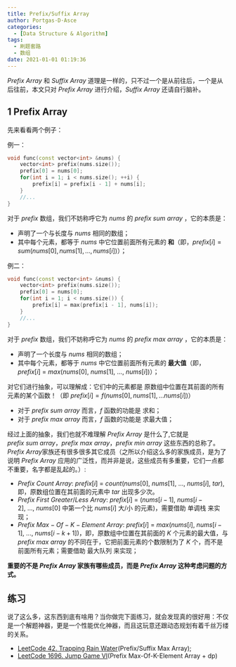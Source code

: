 ```yaml
---
title: Prefix/Suffix Array
author: Portgas·D·Asce
categories:
  - [Data Structure & Algorithm]
tags:
  - 刷题套路
  - 数组
date: 2021-01-01 01:19:36
---
```


<!--more-->
$Prefix\ Array$ 和 $Suffix\ Array$ 道理是一样的，只不过一个是从前往后，一个是从后往前，本文只对 $Prefix\ Array$ 进行介绍，$Suffix\ Array$ 还请自行脑补。
## 1 Prefix Array
先来看看两个例子：

例一：
```cpp
void func(const vector<int> &nums) {
    vector<int> prefix(nums.size());
    prefix[0] = nums[0];
    for(int i = 1; i < nums.size(); ++i) {
        prefix[i] = prefix[i - 1] + nums[i];
    }
    //...
}
```
对于 $prefix$ 数组，我们不妨称呼它为 $nums$ 的 $prefix\ sum\ array$ ，它的本质是：
- 声明了一个与长度与 $nums$ 相同的数组；
- 其中每个元素，都等于 $nums$ 中它位置前面所有元素的 **和**（即，$prefix[i] = sum(nums[0], nums[1], ..., nums[i])$）；

例二：
```cpp
void func(const vector<int> &nums) {
    vector<int> prefix(nums.size());
    prefix[0] = nums[0];
    for(int i = 1; i < nums.size()) {
        prefix[i] = max(prefix[i - 1], nums[i]);
    }
    //...
}
```
对于 $prefix$ 数组，我们不妨称呼它为 $nums$ 的 $prefix\ max\ array$ ，它的本质是：
- 声明了一个长度与 $nums$ 相同的数组；
- 其中每个元素，都等于 $nums$ 中它位置前面所有元素的 **最大值**（即，$prefix[i]\ =\ max(nums[0],\ nums[1],\ ...,\ nums[i])$）；

对它们进行抽象，可以理解成：它们中的元素都是 原数组中位置在其前面的所有元素的某个函数！（即 $prefix[i] = f(nums[0], nums[1], ... nums[i])$）
- 对于 $prefix\ sum\ array$ 而言，$f$ 函数的功能是 求和；
- 对于 $prefix\ max\ array$ 而言，$f$ 函数的功能是 求最大值；

经过上面的抽象，我们也就不难理解 $Prefix\ Array$ 是什么了,它就是 $prefix\ sum\ array$，$prefix\ max\ array$，$prefix\ min\ array$ 这些东西的总称了。$Prefix\ Array$家族还有很多很多其它成员（之所以介绍这么多的家族成员，是为了说明 $Prefix\ Array$ 应用的广泛性，而并非是说，这些成员有多重要，它们一点都不重要，名字都是乱起的。）:
- $Prefix\ Count\ Array$: $prefix[i]\ =\ count(nums[0],\ nums[1],\ ...,\ nums[i],\ tar)$, 即，原数组位置在其前面的元素中 $tar$ 出现多少次。
- $Prefix\ First\ Greater/Less\ Array$: $prefix[i]\ =$ ($nums[i - 1],\ nums[i - 2],\ ...,\ nums[0]$ 中第一个比 $nums[i]$ 大/小 的元素)，需要借助 单调栈 来实现；
- $Prefix\ Max-Of-K-Element\ Array$: $prefix[i]\ =\ max(nums[i],\ nums[i - 1],\ ...,\ nums[i - k + 1])$，即，原数组中位置在其前面的 $K$ 个元素的最大值，与 $prefix\ max\ array$ 的不同在于，它把前面元素的个数限制为了 $K$ 个，而不是前面所有元素；需要借助 最大队列 来实现；

**重要的不是 $Prefix\ Array$ 家族有哪些成员，而是 $Prefix\ Array$ 这种考虑问题的方式。**

## 练习
说了这么多，这东西到底有啥用？当你做完下面练习，就会发现真的很好用：不仅是一个解题神器，更是一个性能优化神器，而且这玩意还跟动态规划有着千丝万缕的关系。
- [LeetCode 42. Trapping Rain Water](https://leetcode.com/problems/trapping-rain-water/)(Prefix/Suffix Max Array);
- [LeetCode 1696. Jump Game VI](https://leetcode.com/problems/jump-game-vi/)(Prefix Max-Of-K-Element Array + dp)


